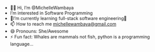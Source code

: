 - 👋👋 Hi, I’m @MichelleWambaya
-  I’m interested in Software Programming
- 💞️I’m currently learning full-stack software engineering💞️
- 📫 How to reach me michellewambaya@gmail.com
- 😄 Pronouns: She/Awesome
- ⚡ Fun fact: Whales are mammals not fish, python is a programming language...

<!---
MichelleWambaya/MichelleWambaya is a ✨ special ✨ repository because its `README.md` (this file) appears on your GitHub profile.
You can click the Preview link to take a look at your changes.
--->
